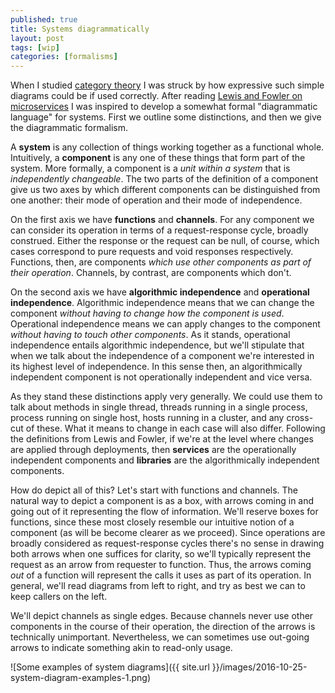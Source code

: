 ```yaml
---
published: true
title: Systems diagrammatically
layout: post
tags: [wip]
categories: [formalisms]
---
```

When I studied [category theory](https://en.wikipedia.org/wiki/Category_theory) I was struck by how expressive such simple diagrams could be if used correctly. After reading [Lewis and Fowler on microservices](http://www.martinfowler.com/articles/microservices.html) I was inspired to develop a somewhat formal "diagrammatic language" for systems. First we outline some distinctions, and then we give the diagrammatic formalism.

A **system** is any collection of things working together as a functional whole. Intuitively, a **component** is any one of these things that form part of the system. More formally, a component is a *unit within a system* that is *independently changeable*. The two parts of the definition of a component give us two axes by which different components can be distinguished from one another: their mode of operation and their mode of independence.

On the first axis we have **functions** and **channels**. For any component we can consider its operation in terms of a request-response cycle, broadly construed. Either the response or the request can be null, of course, which cases correspond to pure requests and void responses respectively. Functions, then, are components *which use other components as part of their operation*. Channels, by contrast, are components which don't.

On the second axis we have **algorithmic independence** and **operational independence**. Algorithmic independence means that we can change the component *without having to change how the component is used*. Operational independence means we can apply changes to the component *without having to touch other components*. As it stands, operational independence entails algorithmic independence, but we'll stipulate that when we talk about the independence of a component we're interested in its highest level of independence. In this sense then, an algorithmically independent component is not operationally independent and vice versa.

As they stand these distinctions apply very generally. We could use them to talk about methods in single thread, threads running in a single process, process running on single host, hosts running in a cluster, and any cross-cut of these. What it means to change in each case will also differ. Following the definitions from Lewis and Fowler, if we're at the level where changes are applied through deployments, then **services** are the operationally independent components and **libraries** are the algorithmically independent components.

How do depict all of this? Let's start with functions and channels. The natural way to depict a component is as a box, with arrows coming in and going out of it representing the flow of information. We'll reserve boxes for functions, since these most closely resemble our intuitive notion of a component (as will be become clearer as we proceed). Since operations are broadly considered as request-response cycles there's no sense in drawing both arrows when one suffices for clarity, so we'll typically represent the request as an arrow from requester to function. Thus, the arrows coming *out* of a function will represent the calls it uses as part of its operation. In general, we'll read diagrams from left to right, and try as best we can to keep callers on the left.

We'll depict channels as single edges. Because channels never use other components in the course of their operation, the direction of the arrows is technically unimportant. Nevertheless, we can sometimes use out-going arrows to indicate something akin to read-only usage.

![Some examples of system diagrams]({{ site.url }}/images/2016-10-25-system-diagram-examples-1.png)
